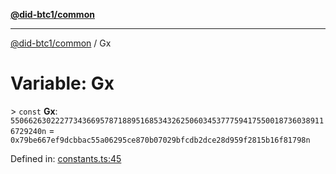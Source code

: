 [**@did-btc1/common**](../README.md)

***

[@did-btc1/common](../globals.md) / Gx

# Variable: Gx

&gt; `const` **Gx**: `55066263022277343669578718895168534326250603453777594175500187360389116729240n` = `0x79be667ef9dcbbac55a06295ce870b07029bfcdb2dce28d959f2815b16f81798n`

Defined in: [constants.ts:45](https://github.com/dcdpr/did-btc1-js/blob/4ab6f9915d95beed9bc633644c9db1539395f512/packages/common/src/constants.ts#L45)
